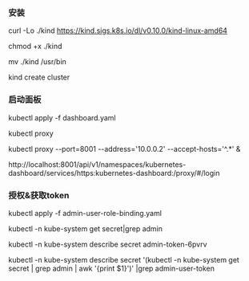 
### 安装

curl -Lo ./kind https://kind.sigs.k8s.io/dl/v0.10.0/kind-linux-amd64

chmod +x ./kind

mv ./kind /usr/bin

kind create cluster



### 启动面板

kubectl apply -f dashboard.yaml

kubectl proxy

kubectl proxy  --port=8001 --address='10.0.0.2' --accept-hosts='^.*' &

http://localhost:8001/api/v1/namespaces/kubernetes-dashboard/services/https:kubernetes-dashboard:/proxy/#/login


### 授权&获取token

kubectl apply -f admin-user-role-binding.yaml

kubectl -n kube-system get secret|grep admin

kubectl -n kube-system describe secret admin-token-6pvrv 




kubectl -n kube-system describe secret '(kubectl -n kube-system get secret | grep admin | awk '{print $1}')' |grep admin-user-token

